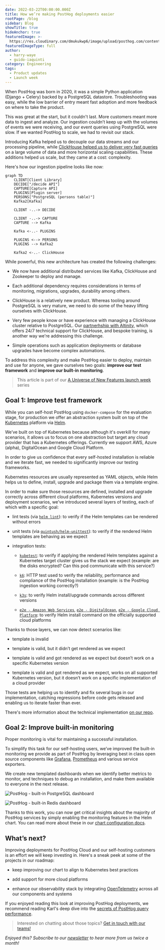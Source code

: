 ```yaml
---
date: 2022-03-22T00:00:00.000Z
title: How we’re making PostHog deployments easier
rootPage: /blog
sidebar: Blog
showTitle: true
hideAnchor: true
featuredImage: >-
  https://res.cloudinary.com/dmukukwp6/image/upload/posthog.com/contents/images/blog/simpler-self-deployments.png
featuredImageType: full
author:
  - harry-waye
  - guido-iaquinti
category: Engineering
tags:
  - Product updates
  - Launch week
---
```


When PostHog was born in 2020, it was a simple Python application (Django + Celery) backed by a PostgreSQL datastore. Troubleshooting was easy, while the low barrier of entry meant fast adoption and more feedback on where to take the product.

This was great at the start, but it couldn't last. More customers meant more data to ingest and analyze. Our ingestion couldn’t keep up with the volumes of events we were receiving, and our event queries using PostgreSQL were slow. If we wanted PostHog to scale, we had to revisit our stack.

Introducing Kafka helped us to decouple our data streams and our processing pipeline, while [ClickHouse helped us to deliver very fast queries](/blog/clickhouse-announcement) on a large volume of data and more horizontal scaling capabilities. These additions helped us scale, but they came at a cost: complexity.

Here's how our ingestion pipeline looks like now:

```mermaid
graph TD
    CLIENT[Client Library]
    DECIDE["/decide API"]
    CAPTURE[Capture API]
    PLUGINS[Plugin server]
    PERSONS["PostgreSQL (persons table)"]
    Kafka2[Kafka]

    CLIENT -..-> DECIDE

    CLIENT -..-> CAPTURE
    CAPTURE --> Kafka

    Kafka <-..- PLUGINS

    PLUGINS <--> PERSONS
    PLUGINS --> Kafka2

    Kafka2 <-..- ClickHouse
```

While powerful, this new architecture has created the following challenges:

* We now have additional distributed services like Kafka, ClickHouse and Zookeeper to deploy and manage.

* Each additional dependency requires considerations in terms of monitoring, migrations, upgrades, durability among others.

* ClickHouse is a relatively new product. Whereas tooling around PostgreSQL is very mature, we need to do some of the heavy lifting ourselves with ClickHouse.

* Very few people know or have experience with managing a ClickHouse cluster relative to PostgreSQL. Our [partnerhship with Altinity](/blog/posthog-altinity-announce), which offers 24/7 technical support for ClickHouse, and bespoke training, is another way we're addressing this challenge. 

* Simple operations such as application deployments or database upgrades have become complex automations.

To address this complexity and make PostHog easier to deploy, maintain and use for anyone, we gave ourselves two goals: **improve our test framework** and **improve our built-in monitoring**.


> This article is part of our [A Universe of New Features launch week](/blog/launch-week-universe-of-new-features) series

## Goal 1: Improve test framework

While you can self-host PostHog using `docker-compose` for the evaluation stage, for production we offer an abstraction system built on top of the [Kubernetes](https://kubernetes.io/) platform via [Helm](https://helm.sh/).  

We’ve built on top of Kubernetes because although it's overkill for many scenarios, it allows us to focus on one abstraction but target any cloud provider that has a Kubernetes offerings. Currently we support AWS, Azure (alpha), DigitalOcean and Google Cloud Platform.

In order to give us confidence that every self-hosted installation is reliable and we iterate fast, we needed to significantly improve our testing frameworks. 

Kubernetes resources are usually represented as YAML objects, while Helm helps us to define, install, upgrade and package them via a template engine.

In order to make sure those resources are defined, installed and upgrade correctly across different cloud platforms, Kubernetes versions and deployment scenarios, we’ve introduced several layers of testing, each of which with a specific goal:

* lint tests (via [`helm lint`](https://helm.sh/docs/helm/helm_lint/)): to verify if the Helm templates can be rendered without errors
* unit tests (via [`quintush/helm-unittest`](https://github.com/quintush/helm-unittest)): to verify if the rendered Helm templates are behaving as we expect

* integration tests:

    * [`kubetest`](https://github.com/vapor-ware/kubetest): to verify if applying the rendered Helm templates against a Kubernetes target cluster gives us the stack we expect (example: are the disks encrypted? Can this pod communicate with this service?)

    * [`k6`](https://k6.io/): HTTP test used to verify the reliability, performance and compliance of the PostHog installation (example: is the PostHog ingestion working correctly?)

    * [`k3s`](https://k3s.io/): to verify Helm install/upgrade commands across different versions

    * [`e2e - Amazon Web Services`](https://github.com/PostHog/charts-clickhouse/blob/main/.github/workflows/test-amazon-web-services-install.yaml), [`e2e - DigitalOcean`](https://github.com/PostHog/charts-clickhouse/blob/main/.github/workflows/test-digitalocean-install.yaml), [`e2e - Google Cloud Platform`](https://github.com/PostHog/charts-clickhouse/blob/main/.github/workflows/test-google-cloud-platform-install.yaml): to verify Helm install command on the officially supported cloud platforms

Thanks to those layers, we can now detect scenarios like:

* template is invalid

* template is valid, but it didn’t get rendered as we expect

* template is valid and got rendered as we expect but doesn’t work on a specific Kubernetes version

* template is valid and got rendered as we expect, works on all supported Kubernetes version, but it doesn’t work on a specific implementation of a cloud provider

Those tests are helping us to identify and fix several bugs in our implementation, catching regressions before code gets released and enabling us to iterate faster than ever.

There's more information about the technical implementation [on our repo](https://github.com/PostHog/charts-clickhouse#testing).

## Goal 2: Improve built-in monitoring

Proper monitoring is vital for maintaining a successful installation.

To simplify this task for our self-hosting users, we’ve improved the built-in monitoring we provide as part of PostHog by leveraging best in class open source components like [Grafana](https://grafana.com/), [Prometheus](https://prometheus.io/) and various service exporters.

We create new templated dashboards when we identify better metrics to monitor, and techniques to debug an installation, and make them available to everyone in the next release.

![PostHog - built-in PostgreSQL dashboard](https://res.cloudinary.com/dmukukwp6/image/upload/v1710055416/posthog.com/contents/images/blog/improving-posthog-deployments/postgresql.png)

![PostHog - built-in Redis dashboard](https://res.cloudinary.com/dmukukwp6/image/upload/v1710055416/posthog.com/contents/images/blog/improving-posthog-deployments/redis.png)

Thanks to this work, you can now get critical insights about the majority of PostHog services by simply enabling the monitoring features in the Helm chart. You can read more about these in our [chart configuration docs](https://posthog.com/docs/self-host/deploy/configuration).

## What’s next?

Improving deployments for PostHog Cloud and our self-hosting customers is an effort we will keep investing in. Here's a sneak peek at some of the projects in our roadmap:

- keep improving our chart to align to Kubernetes best practices

- add support for more cloud platforms

- enhance our observability stack by integrating [OpenTelemetry](https://opentelemetry.io/) across all our components and systems

If you enjoyed reading this look at improving PostHog deployments, we recommend reading Karl's deep dive into the [secrets of PostHog query performance](/blog/secrets-of-posthog-query-performance).

> Interested on chatting about those topics? [Get in touch with our teams!](https://app.posthog.com/home#supportModal)

_Enjoyed this? Subscribe to our [newsletter](https://newsletter.posthog.com/subscribe) to hear more from us twice a month!_

